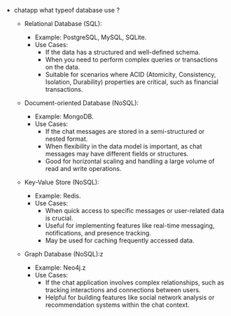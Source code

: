 - chatapp what typeof database use ?

  - Relational Database (SQL):

    - Example: PostgreSQL, MySQL, SQLite.
    - Use Cases:
      - If the data has a structured and well-defined schema.
      - When you need to perform complex queries or transactions on the data.
      - Suitable for scenarios where ACID (Atomicity, Consistency, Isolation, Durability) properties are critical, such as financial transactions.

  - Document-oriented Database (NoSQL):

    - Example: MongoDB.
    - Use Cases:
      - If the chat messages are stored in a semi-structured or nested format.
      - When flexibility in the data model is important, as chat messages may have different fields or structures.
      - Good for horizontal scaling and handling a large volume of read and write operations.

  - Key-Value Store (NoSQL):

    - Example: Redis.
    - Use Cases:
      - When quick access to specific messages or user-related data is crucial.
      - Useful for implementing features like real-time messaging, notifications, and presence tracking.
      - May be used for caching frequently accessed data.

  - Graph Database (NoSQL):z
    - Example: Neo4j.z
    - Use Cases:
      - If the chat application involves complex relationships, such as tracking interactions and connections between users.
      - Helpful for building features like social network analysis or recommendation systems within the chat context.
